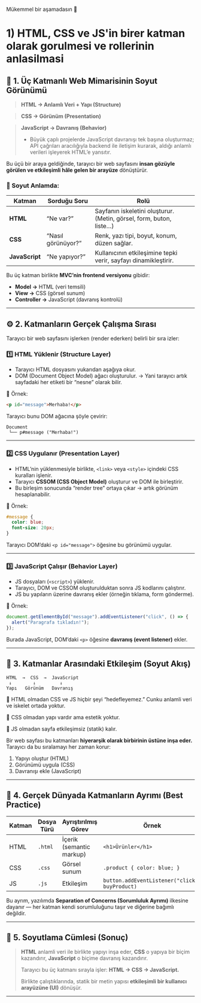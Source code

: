 Mükemmel bir aşamadasın 👏

# 1) HTML, CSS ve JS'in birer katman olarak gorulmesi ve rollerinin anlasilmasi

## 🧩 1. Üç Katmanlı Web Mimarisinin Soyut Görünümü

> **HTML → Anlamlı Veri + Yapı (Structure)** 

> **CSS → Görünüm (Presentation)**

> **JavaScript → Davranış (Behavior)**
> - Büyük çaplı projelerde JavaScript davranışı tek başına oluşturmaz; API çağrıları aracılığıyla backend ile iletişim kurarak, aldığı anlamlı verileri işleyerek HTML’e yansıtır.

Bu üçü bir araya geldiğinde, tarayıcı bir web sayfasını **insan gözüyle görülen ve etkileşimli hâle gelen bir arayüze** dönüştürür.

### 🔹 Soyut Anlamda:

| Katman         | Sorduğu Soru       | Rolü                                                                |
| -------------- | ------------------ | ------------------------------------------------------------------- |
| **HTML**       | “Ne var?”          | Sayfanın iskeletini oluşturur. (Metin, görsel, form, buton, liste…) |
| **CSS**        | “Nasıl görünüyor?” | Renk, yazı tipi, boyut, konum, düzen sağlar.                        |
| **JavaScript** | “Ne yapıyor?”      | Kullanıcının etkileşimine tepki verir, sayfayı dinamikleştirir.     |

Bu üç katman birlikte **MVC’nin frontend versiyonu** gibidir:

* **Model →** HTML (veri temsili)
* **View →** CSS (görsel sunum)
* **Controller →** JavaScript (davranış kontrolü)

---

## ⚙️ 2. Katmanların Gerçek Çalışma Sırası

Tarayıcı bir web sayfasını işlerken (render ederken) belirli bir sıra izler:

### 1️⃣ **HTML Yüklenir (Structure Layer)**

* Tarayıcı HTML dosyasını yukarıdan aşağıya okur.
* DOM (Document Object Model) ağacı oluşturulur.
  → Yani tarayıcı artık sayfadaki her etiketi bir “nesne” olarak bilir.

📘 Örnek:

```html
<p id="message">Merhaba!</p>
```

Tarayıcı bunu DOM ağacına şöyle çevirir:

```
Document
 └── p#message ("Merhaba!")
```

---

### 2️⃣ **CSS Uygulanır (Presentation Layer)**

* HTML’nin yüklenmesiyle birlikte, `<link>` veya `<style>` içindeki CSS kuralları işlenir.
* Tarayıcı **CSSOM (CSS Object Model)** oluşturur ve DOM ile birleştirir.
* Bu birleşim sonucunda “render tree” ortaya çıkar → artık görünüm hesaplanabilir.

📘 Örnek:

```css
#message {
  color: blue;
  font-size: 20px;
}
```

Tarayıcı DOM’daki `<p id="message">` öğesine bu görünümü uygular.

---

### 3️⃣ **JavaScript Çalışır (Behavior Layer)**

* JS dosyaları (`<script>`) yüklenir.
* Tarayıcı, DOM ve CSSOM oluşturulduktan sonra JS kodlarını çalıştırır.
* JS bu yapıların üzerine davranış ekler (örneğin tıklama, form gönderme).

📘 Örnek:

```js
document.getElementById("message").addEventListener("click", () => {
  alert("Paragrafa tıkladın!");
});
```

Burada JavaScript, DOM’daki `<p>` öğesine **davranış (event listener)** ekler.

---

## 🧠 3. Katmanlar Arasındaki Etkileşim (Soyut Akış)

```
HTML  →  CSS  →  JavaScript
 ↓        ↓         ↓
Yapı   Görünüm   Davranış
```

🔹 HTML olmadan CSS ve JS hiçbir şeyi “hedefleyemez.” Cunku anlamli veri ve iskelet ortada yoktur.

🔹 CSS olmadan yapı vardır ama estetik yoktur.

🔹 JS olmadan sayfa etkileşimsiz (statik) kalır.

Bir web sayfası bu katmanları **hiyerarşik olarak birbirinin üstüne inşa eder.**
Tarayıcı da bu sıralamayı her zaman korur:

1. Yapıyı oluştur (HTML)
2. Görünümü uygula (CSS)
3. Davranışı ekle (JavaScript)

---

## 🎯 4. Gerçek Dünyada Katmanların Ayrımı (Best Practice)

| Katman | Dosya Türü | Ayrıştırılmış Görev      | Örnek                                          |
| ------ | ---------- | ------------------------ | ---------------------------------------------- |
| HTML   | `.html`    | İçerik (semantic markup) | `<h1>Ürünler</h1>`                             |
| CSS    | `.css`     | Görsel sunum             | `.product { color: blue; }`                    |
| JS     | `.js`      | Etkileşim                | `button.addEventListener("click", buyProduct)` |

Bu ayrım, yazılımda **Separation of Concerns (Sorumluluk Ayrımı)** ilkesine dayanır —
her katman kendi sorumluluğunu taşır ve diğerine bağımlı değildir.

---

## 📐 5. Soyutlama Cümlesi (Sonuç)

> **HTML** anlamli veri ile birlikte yapıyı inşa eder,
> **CSS** o yapıya bir biçim kazandırır,
> **JavaScript** o biçime davranış kazandırır.
>
> Tarayıcı bu üç katmanı sırayla işler:
> **HTML → CSS → JavaScript.**
>
> Birlikte çalıştıklarında, statik bir metin yapısı **etkileşimli bir kullanıcı arayüzüne (UI)** dönüşür.

---
